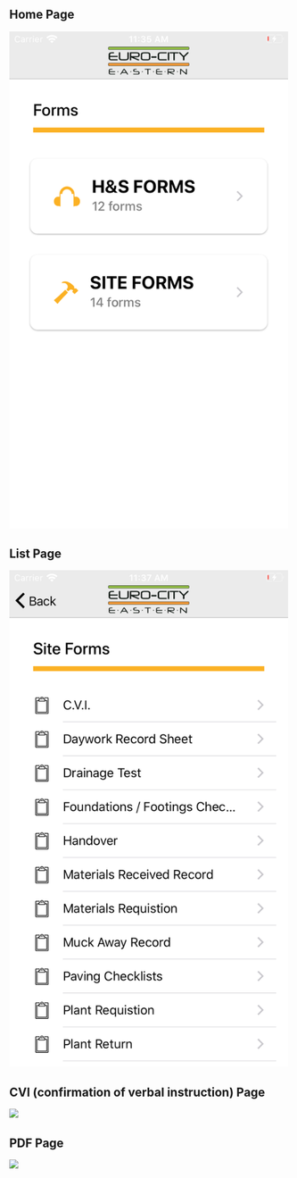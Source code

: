 ## Home Page 

<img src="https://github.com/dpjm94/Euro/blob/master/home.png" width="500">

## List Page

<img src="https://github.com/dpjm94/Euro/blob/master/list.png" width="500">

## CVI (confirmation of verbal instruction) Page

<img src="https://github.com/dpjm94/Euro/blob/master/cvi.png" width="500">

## PDF Page

<img src="https://github.com/dpjm94/Euro/blob/master/pdf.png" width="500">

